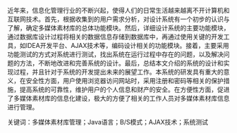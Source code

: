 近年来，信息化管理行业的不断兴起，使得人们的日常生活越来越离不开计算机和互联网技术。首先，根据收集到的用户需求分析，对设计系统有一个初步的认识与了解，确定多媒体素材库的总体功能模块。然后，详细设计系统的主要功能模块，通过数据库设计过程将相关的数据信息存储到数据库中，再通过使用关键的开发工具，如IDEA开发平台、AJAX技术等，编码设计相关的功能模块。接着，主要采用功能测试的方式对系统进行测试，找出系统在运行过程中存在的问题，以及解决问题的方法，不断地改进和完善系统的设计。最后，总结本文介绍的系统的设计和实现过程，并且针对于系统的开发提出未来的展望工作。本系统的研发具有重大的意义，在安全性方面，用户使用浏览器访问网站时，采用注册和密码等相关的保护措施，提高系统的可靠性，维护用户的个人信息和财产的安全。在方便性方面，促进了多媒体素材库的信息化建设，极大的方便了相关的工作人员对多媒体素材库信息进行管理。

关键词：多媒体素材库管理；Java语言；B/S模式；AJAX技术；系统测试
